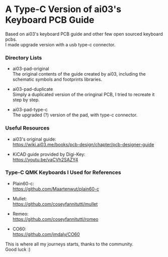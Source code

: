 # A Type-C Version of ai03's Keyboard PCB Guide

Based on ai03's keyboard PCB guide and other few open sourced keyboard pcbs. </br>
I made upgrade version with a usb type-c connector.

### Directory Lists
* ai03-pad-original </br>
The original contents of the guide created by ai03, including the schematic symbols and footprints libraries.

* ai03-pad-duplicate </br>
Simply a duplicated version of the oringinal PCB, I tried to recreate it step by step.

* ai03-pad-type-c </br>
The upgraded (?) version of the pad, with type-c connector.

### Useful Resources

* ai03's original guide: </br>
https://wiki.ai03.me/books/pcb-design/chapter/pcb-designer-guide

* KiCAD guide provided by Digi-Key: </br>
https://youtu.be/vaCVh2SAZY4

### Type-C QMK Keyboards I Used for References
* Plain60-c: </br>
https://github.com/Maartenwut/plain60-c

* Mullet: </br>
https://github.com/coseyfannitutti/mullet

* Remeo: </br>
https://github.com/coseyfannitutti/romeo

* CO60: </br>
https://github.com/jmdaly/CO60

This is where all my journeys starts, thanks to the community. </br>
Good luck :)



